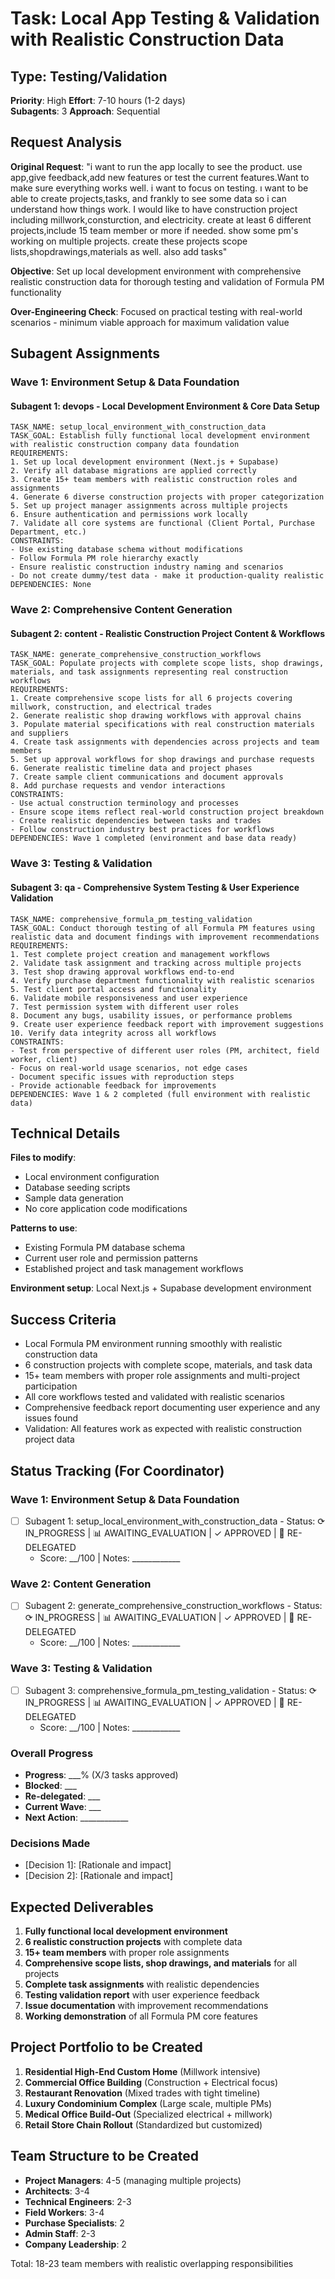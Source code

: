 # Task: Local App Testing & Validation with Realistic Construction Data

## Type: Testing/Validation
**Priority**: High
**Effort**: 7-10 hours (1-2 days)  
**Subagents**: 3
**Approach**: Sequential

## Request Analysis
**Original Request**: "i want to run the app locally to see the product. use app,give feedback,add new features or test the current features.Want to make sure everything works well. i want to focus on testing. ı want to be able to create projects,tasks, and frankly to see some data so i can understand how things work. I would like to have construction project including millwork,consturction, and electricity. create at least 6 different projects,include 15 team member or more if needed. show some pm's working on multiple projects. create these projects scope lists,shopdrawings,materials as well. also add tasks"

**Objective**: Set up local development environment with comprehensive realistic construction data for thorough testing and validation of Formula PM functionality

**Over-Engineering Check**: Focused on practical testing with real-world scenarios - minimum viable approach for maximum validation value

## Subagent Assignments

### Wave 1: Environment Setup & Data Foundation
#### Subagent 1: devops - Local Development Environment & Core Data Setup
```
TASK_NAME: setup_local_environment_with_construction_data
TASK_GOAL: Establish fully functional local development environment with realistic construction company data foundation
REQUIREMENTS:
1. Set up local development environment (Next.js + Supabase)
2. Verify all database migrations are applied correctly
3. Create 15+ team members with realistic construction roles and assignments
4. Generate 6 diverse construction projects with proper categorization
5. Set up project manager assignments across multiple projects
6. Ensure authentication and permissions work locally
7. Validate all core systems are functional (Client Portal, Purchase Department, etc.)
CONSTRAINTS:
- Use existing database schema without modifications
- Follow Formula PM role hierarchy exactly
- Ensure realistic construction industry naming and scenarios
- Do not create dummy/test data - make it production-quality realistic
DEPENDENCIES: None
```

### Wave 2: Comprehensive Content Generation
#### Subagent 2: content - Realistic Construction Project Content & Workflows
```
TASK_NAME: generate_comprehensive_construction_workflows
TASK_GOAL: Populate projects with complete scope lists, shop drawings, materials, and task assignments representing real construction workflows
REQUIREMENTS:
1. Create comprehensive scope lists for all 6 projects covering millwork, construction, and electrical trades
2. Generate realistic shop drawing workflows with approval chains
3. Populate material specifications with real construction materials and suppliers
4. Create task assignments with dependencies across projects and team members
5. Set up approval workflows for shop drawings and purchase requests
6. Generate realistic timeline data and project phases
7. Create sample client communications and document approvals
8. Add purchase requests and vendor interactions
CONSTRAINTS:
- Use actual construction terminology and processes
- Ensure scope items reflect real-world construction project breakdown
- Create realistic dependencies between tasks and trades
- Follow construction industry best practices for workflows
DEPENDENCIES: Wave 1 completed (environment and base data ready)
```

### Wave 3: Testing & Validation
#### Subagent 3: qa - Comprehensive System Testing & User Experience Validation
```
TASK_NAME: comprehensive_formula_pm_testing_validation
TASK_GOAL: Conduct thorough testing of all Formula PM features using realistic data and document findings with improvement recommendations
REQUIREMENTS:
1. Test complete project creation and management workflows
2. Validate task assignment and tracking across multiple projects
3. Test shop drawing approval workflows end-to-end
4. Verify purchase department functionality with realistic scenarios
5. Test client portal access and functionality
6. Validate mobile responsiveness and user experience
7. Test permission system with different user roles
8. Document any bugs, usability issues, or performance problems
9. Create user experience feedback report with improvement suggestions
10. Verify data integrity across all workflows
CONSTRAINTS:
- Test from perspective of different user roles (PM, architect, field worker, client)
- Focus on real-world usage scenarios, not edge cases
- Document specific issues with reproduction steps
- Provide actionable feedback for improvements
DEPENDENCIES: Wave 1 & 2 completed (full environment with realistic data)
```

## Technical Details
**Files to modify**: 
- Local environment configuration
- Database seeding scripts
- Sample data generation
- No core application code modifications

**Patterns to use**: 
- Existing Formula PM database schema
- Current user role and permission patterns
- Established project and task management workflows

**Environment setup**: Local Next.js + Supabase development environment

## Success Criteria
- Local Formula PM environment running smoothly with realistic construction data
- 6 construction projects with complete scope, materials, and task data
- 15+ team members with proper role assignments and multi-project participation
- All core workflows tested and validated with realistic scenarios
- Comprehensive feedback report documenting user experience and any issues found
- Validation: All features work as expected with realistic construction project data

## Status Tracking (For Coordinator)

### Wave 1: Environment Setup & Data Foundation
- [ ] Subagent 1: setup_local_environment_with_construction_data - Status: ⟳ IN_PROGRESS | 📊 AWAITING_EVALUATION | ✓ APPROVED | 🔄 RE-DELEGATED
  - Score: __/100 | Notes: ____________

### Wave 2: Content Generation
- [ ] Subagent 2: generate_comprehensive_construction_workflows - Status: ⟳ IN_PROGRESS | 📊 AWAITING_EVALUATION | ✓ APPROVED | 🔄 RE-DELEGATED
  - Score: __/100 | Notes: ____________

### Wave 3: Testing & Validation
- [ ] Subagent 3: comprehensive_formula_pm_testing_validation - Status: ⟳ IN_PROGRESS | 📊 AWAITING_EVALUATION | ✓ APPROVED | 🔄 RE-DELEGATED
  - Score: __/100 | Notes: ____________

### Overall Progress
- **Progress**: ___% (X/3 tasks approved)
- **Blocked**: ___
- **Re-delegated**: ___
- **Current Wave**: ___
- **Next Action**: ____________

### Decisions Made
- [Decision 1]: [Rationale and impact]
- [Decision 2]: [Rationale and impact]

## Expected Deliverables
1. **Fully functional local development environment**
2. **6 realistic construction projects** with complete data
3. **15+ team members** with proper role assignments
4. **Comprehensive scope lists, shop drawings, and materials** for all projects
5. **Complete task assignments** with realistic dependencies
6. **Testing validation report** with user experience feedback
7. **Issue documentation** with improvement recommendations
8. **Working demonstration** of all Formula PM core features

## Project Portfolio to be Created
1. **Residential High-End Custom Home** (Millwork intensive)
2. **Commercial Office Building** (Construction + Electrical focus)
3. **Restaurant Renovation** (Mixed trades with tight timeline)
4. **Luxury Condominium Complex** (Large scale, multiple PMs)
5. **Medical Office Build-Out** (Specialized electrical + millwork)
6. **Retail Store Chain Rollout** (Standardized but customized)

## Team Structure to be Created
- **Project Managers**: 4-5 (managing multiple projects)
- **Architects**: 3-4 
- **Technical Engineers**: 2-3
- **Field Workers**: 3-4
- **Purchase Specialists**: 2
- **Admin Staff**: 2-3
- **Company Leadership**: 2

Total: 18-23 team members with realistic overlapping responsibilities